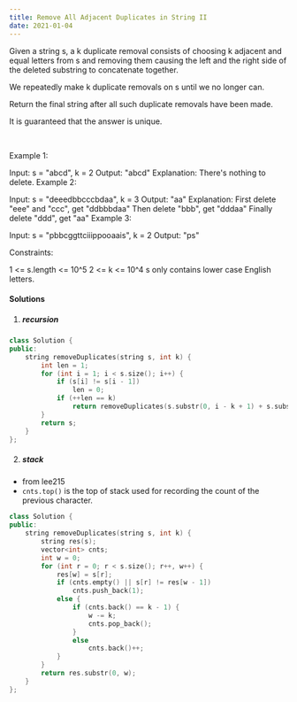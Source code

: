 ```yaml
---
title: Remove All Adjacent Duplicates in String II
date: 2021-01-04
---
```

Given a string s, a k duplicate removal consists of choosing k adjacent and equal letters from s and removing them causing the left and the right side of the deleted substring to concatenate together.

We repeatedly make k duplicate removals on s until we no longer can.

Return the final string after all such duplicate removals have been made.

It is guaranteed that the answer is unique.

 

Example 1:

Input: s = "abcd", k = 2
Output: "abcd"
Explanation: There's nothing to delete.
Example 2:

Input: s = "deeedbbcccbdaa", k = 3
Output: "aa"
Explanation: 
First delete "eee" and "ccc", get "ddbbbdaa"
Then delete "bbb", get "dddaa"
Finally delete "ddd", get "aa"
Example 3:

Input: s = "pbbcggttciiippooaais", k = 2
Output: "ps"
 

Constraints:

1 <= s.length <= 10^5
2 <= k <= 10^4
s only contains lower case English letters.

#### Solutions

1. ##### recursion

```cpp
class Solution {
public:
    string removeDuplicates(string s, int k) {
        int len = 1;
        for (int i = 1; i < s.size(); i++) {
            if (s[i] != s[i - 1])
                len = 0;
            if (++len == k)
                return removeDuplicates(s.substr(0, i - k + 1) + s.substr(i + 1), k);
        }
        return s;
    }
};
```

2. ##### stack

- from lee215
- `cnts.top()` is the top of stack used for recording the count of the previous character.

```cpp
class Solution {
public:
    string removeDuplicates(string s, int k) {
        string res(s);
        vector<int> cnts;
        int w = 0;
        for (int r = 0; r < s.size(); r++, w++) {
            res[w] = s[r];
            if (cnts.empty() || s[r] != res[w - 1])
                cnts.push_back(1);
            else {
                if (cnts.back() == k - 1) {
                    w -= k;
                    cnts.pop_back();
                }
                else
                    cnts.back()++;
            }
        }
        return res.substr(0, w);
    }
};
```